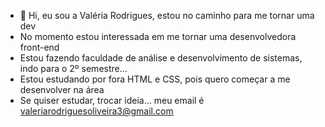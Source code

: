 - 👋 Hi, eu sou a Valéria Rodrigues, estou no caminho para me tornar uma dev
- No momento estou interessada em me tornar uma desenvolvedora front-end 
- Estou fazendo faculdade de análise e desenvolvimento de sistemas, indo para o 2º semestre... 
- Estou estudando por fora HTML e CSS, pois quero começar a me desenvolver na área
- Se quiser estudar, trocar ideia... meu email é valeriarodriguesoliveira3@gmail.com

